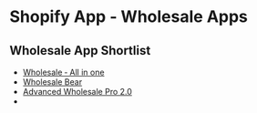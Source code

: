 
# Shopify App - Wholesale Apps

## Wholesale App Shortlist
-   [Wholesale ‑ All in one](https://apps.shopify.com/wholesale-all-in-one?surface_detail=wholesale&surface_inter_position=1&surface_intra_position=7&surface_type=search)
-   [Wholesale Bear](https://apps.shopify.com/wholesale-bear?surface_detail=wholesale&surface_inter_position=1&surface_intra_position=10&surface_type=search)
-   [Advanced Wholesale Pro 2.0](https://apps.shopify.com/advanced-wholesale-pro?surface_detail=wholesale&surface_inter_position=1&surface_intra_position=19&surface_type=search)
- 